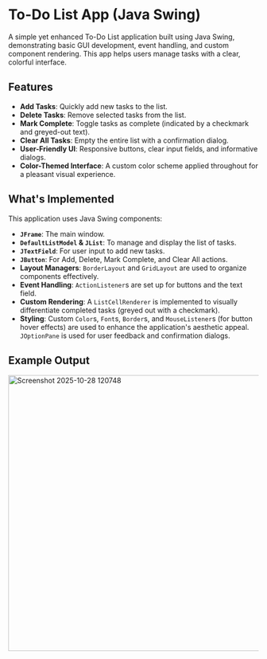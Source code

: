 # To-Do List App (Java Swing)

A simple yet enhanced To-Do List application built using Java Swing, demonstrating basic GUI development, event handling, and custom component rendering. This app helps users manage tasks with a clear, colorful interface.

## Features

-   **Add Tasks**: Quickly add new tasks to the list.
-   **Delete Tasks**: Remove selected tasks from the list.
-   **Mark Complete**: Toggle tasks as complete (indicated by a checkmark and greyed-out text).
-   **Clear All Tasks**: Empty the entire list with a confirmation dialog.
-   **User-Friendly UI**: Responsive buttons, clear input fields, and informative dialogs.
-   **Color-Themed Interface**: A custom color scheme applied throughout for a pleasant visual experience.

## What's Implemented 

This application uses Java Swing components:
-   **`JFrame`**: The main window.
-   **`DefaultListModel` & `JList`**: To manage and display the list of tasks.
-   **`JTextField`**: For user input to add new tasks.
-   **`JButton`**: For Add, Delete, Mark Complete, and Clear All actions.
-   **Layout Managers**: `BorderLayout` and `GridLayout` are used to organize components effectively.
-   **Event Handling**: `ActionListener`s are set up for buttons and the text field.
-   **Custom Rendering**: A `ListCellRenderer` is implemented to visually differentiate completed tasks (greyed out with a checkmark).
-   **Styling**: Custom `Color`s, `Font`s, `Border`s, and `MouseListener`s (for button hover effects) are used to enhance the application's aesthetic appeal. `JOptionPane` is used for user feedback and confirmation dialogs.

## Example Output

<img width="664" height="554" alt="Screenshot 2025-10-28 120748" src="https://github.com/user-attachments/assets/127add40-9287-47bc-a9b0-1763ee1f80e3" />
